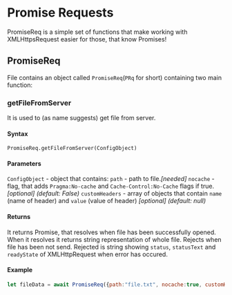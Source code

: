 # Promise Requests

PromiseReq is a simple set of functions that make working with XMLHttpsRequest easier for those, that know Promises!

## PromiseReq

File contains an object called `PromiseReq`(`PRq` for short) containing two main function:

### getFileFromServer

It is used to (as name suggests) get file from server.
#### Syntax
```
PromiseReq.getFileFromServer(ConfigObject)
```

#### Parameters
`ConfigObject` - object that contains:
`path` - path to file.*[needed]*
`nocache` - flag, that adds `Pragma:No-cache` and `Cache-Control:No-Cache` flags if true.*[optional] (default: False)*
`customHeaders` - array of objects that contain `name` (name of header) and `value` (value of header) *[optional] (default: null)*

#### Returns
It returns Promise, that resolves when file has been successfully opened.
When it resolves it returns string representation of whole file.
Rejects when file has been not send. Rejected is string showing `status`, `statusText` and `readyState` of XMLHttpRequest when error has occured.

#### Example
```javascript
let fileData = await PromiseReq({path:"file.txt", nocache:true, customHeaders:[{name: "Accept", value:"application/json"}]});
```

